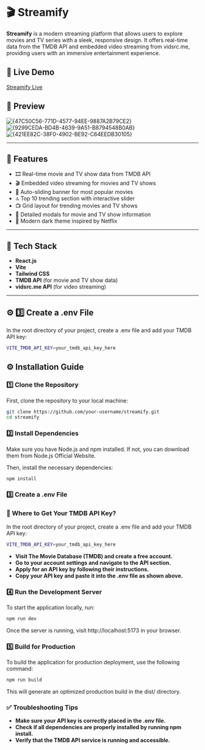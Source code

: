 # 🎬 **Streamify**

**Streamify** is a modern streaming platform that allows users to explore movies and TV series with a sleek, responsive design. It offers real-time data from the TMDB API and embedded video streaming from vidsrc.me, providing users with an immersive entertainment experience.

## 🚀 **Live Demo**
[Streamify Live](https://streamifyph.netlify.app/)

## 📸 **Preview**
![{47C50C56-771D-4577-94EE-9887A2B79CE2}](https://github.com/user-attachments/assets/9226839b-3221-4864-b98f-95a7684c4416)
![{9299CEDA-BD4B-4639-9A51-B8794548B0AB}](https://github.com/user-attachments/assets/b4b9980e-f0fc-4528-8a23-0fa186db2126)
![{421EE82C-38F0-4902-BE92-C64EEDB30105}](https://github.com/user-attachments/assets/31014ab8-7f23-4acd-923d-18deea8d1da8)

---

## 📂 **Features**
- 🎞️ Real-time movie and TV show data from TMDB API
- 🎬 Embedded video streaming for movies and TV shows
- 🎯 Auto-sliding banner for most popular movies
- 🔝 Top 10 trending section with interactive slider
- 📺 Grid layout for trending movies and TV shows
- 📑 Detailed modals for movie and TV show information
- 🌙 Modern dark theme inspired by Netflix

---

## 🔧 **Tech Stack**
- **React.js**
- **Vite**
- **Tailwind CSS**
- **TMDB API** (for movie and TV show data)
- **vidsrc.me API** (for video streaming)

---

## ⚙️ **3️⃣ Create a .env File**
In the root directory of your project, create a .env file and add your TMDB API key:

```bash
VITE_TMDB_API_KEY=your_tmdb_api_key_here
```


## ⚙️ **Installation Guide**

### 1️⃣ **Clone the Repository**
First, clone the repository to your local machine:

```bash
git clone https://github.com/your-username/streamify.git
cd streamify
```

### **2️⃣ Install Dependencies**
Make sure you have Node.js and npm installed. If not, you can download them from Node.js Official Website.

Then, install the necessary dependencies:
```bash
npm install
```


### **3️⃣ Create a .env File**
### **🔑 Where to Get Your TMDB API Key?**

In the root directory of your project, create a .env file and add your TMDB API key:
```bash
VITE_TMDB_API_KEY=your_tmdb_api_key_here
```

- **Visit The Movie Database (TMDB) and create a free account.**
- **Go to your account settings and navigate to the API section.**
- **Apply for an API key by following their instructions.**
- **Copy your API key and paste it into the .env file as shown above.**



### **4️⃣ Run the Development Server**

To start the application locally, run:
```bash
npm run dev
```
Once the server is running, visit http://localhost:5173 in your browser.

### **5️⃣ Build for Production**

To build the application for production deployment, use the following command:
```bash
npm run build
```

This will generate an optimized production build in the dist/ directory.

### **✅ Troubleshooting Tips**

- **Make sure your API key is correctly placed in the .env file.**
- **Check if all dependencies are properly installed by running npm install.**
- **Verify that the TMDB API service is running and accessible.**
